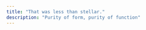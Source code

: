 ```yaml
---
title: "That was less than stellar."
description: "Purity of form, purity of function"
---
```

<!-- Hi👋! 这里是Mostima<br> -->
<!-- 爱折腾，对于一切新鲜技术感兴趣<br> -->
<!-- 工作后觉得在开发或日常生活中保持写文档是一个非常好的习惯<br> -->
<!-- 所以我会在这里记录我的笔记以及一切所感所悟<br> -->
<!---->
<!-- --- -->
